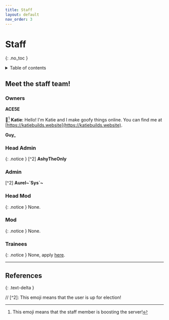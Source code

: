 ```yaml
---
title: Staff
layout: default
nav_order: 3
---
```


# Staff
{: .no_toc }

<details markdown="block">
  <summary>
    Table of contents
  </summary>
  {: .text-delta }
1. TOC
{:toc}
</details>

## Meet the staff team!

### Owners

**ACE5E**

💎[^1] **Katie**: Hello! I'm Katie and I make goofy things online. You can find me at [https://katiebuilds.website](https://katiebuilds.website).

**Guy_**

### Head Admin

{: .notice }
[^2] **AshyTheOnly**

### Admin

[^2] **Aurel~\`Sys\`~**

### Head Mod

{: .notice }
None.

### Mod

{: .notice }
None.

### Trainees

{: .notice }
None, apply [here](/apply.html).

<hr>

## References
{: .text-delta }

[^1]: This emoji means that the staff member is boosting the server!

// [^2]: This emoji means that the user is up for election!